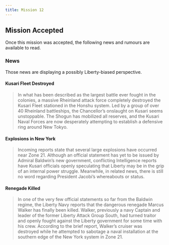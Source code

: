 ```yaml
---
title: Mission 12
---
```


## Mission Accepted

Once this mission was accepted, the following news and rumours are available to read.

### News
Those news are displaying a possibly Liberty-biased perspective.

#### Kusari Fleet Destroyed
> In what has been described as the largest battle ever fought in the colonies, a massive Rheinland attack force completely destroyed the Kusari Fleet stationed in the Honshu system. Led by a group of over 40 Rheinland battleships, the Chancellor’s onslaught on Kusari seems unstoppable. The Shogun has mobilized all reserves, and the Kusari Naval Forces are now desperately attempting to establish a defensive ring around New Tokyo.

#### Explosions in New York
> Incoming reports state that several large explosions have occurred near Zone 21. Although an official statement has yet to be issued by Admiral Baldwin’s new government, conflicting Intelligence reports have Kusari officials openly speculating that Liberty may be in the grip of an internal power struggle. Meanwhile, in related news, there is still no word regarding President Jacobi’s whereabouts or status.

#### Renegade Killed
> In one of the very few official statements so far from the Baldwin regime, the Liberty Navy reports that the dangerous renegade Marcus Walker has finally been killed. Walker, previously a navy Captain and leader of the former Liberty Attack Group South, had turned traitor and openly fought against the Liberty government for some time with his crew. According to the brief report, Walker’s cruiser was destroyed while he attempted to sabotage a naval installation at the southern edge of the New York system in Zone 21.
